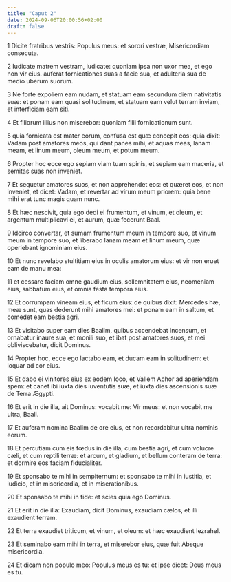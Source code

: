 ```yaml
---
title: "Caput 2"
date: 2024-09-06T20:00:56+02:00
draft: false
---
```



1 Dicite fratribus vestris: Populus meus: et sorori vestræ, Misericordiam consecuta.

2 Iudicate matrem vestram, iudicate: quoniam ipsa non uxor mea, et ego non vir eius. auferat fornicationes suas a facie sua, et adulteria sua de medio uberum suorum.

3 Ne forte expoliem eam nudam, et statuam eam secundum diem nativitatis suæ: et ponam eam quasi solitudinem, et statuam eam velut terram inviam, et interficiam eam siti.

4 Et filiorum illius non miserebor: quoniam filii fornicationum sunt.

5 quia fornicata est mater eorum, confusa est quæ concepit eos: quia dixit: Vadam post amatores meos, qui dant panes mihi, et aquas meas, lanam meam, et linum meum, oleum meum, et potum meum.

6 Propter hoc ecce ego sepiam viam tuam spinis, et sepiam eam maceria, et semitas suas non inveniet.

7 Et sequetur amatores suos, et non apprehendet eos: et quæret eos, et non inveniet, et dicet: Vadam, et revertar ad virum meum priorem: quia bene mihi erat tunc magis quam nunc.

8 Et hæc nescivit, quia ego dedi ei frumentum, et vinum, et oleum, et argentum multiplicavi ei, et aurum, quæ fecerunt Baal.

9 Idcirco convertar, et sumam frumentum meum in tempore suo, et vinum meum in tempore suo, et liberabo lanam meam et linum meum, quæ operiebant ignominiam eius.

10 Et nunc revelabo stultitiam eius in oculis amatorum eius: et vir non eruet eam de manu mea:

11 et cessare faciam omne gaudium eius, sollemnitatem eius, neomeniam eius, sabbatum eius, et omnia festa tempora eius.

12 Et corrumpam vineam eius, et ficum eius: de quibus dixit: Mercedes hæ, meæ sunt, quas dederunt mihi amatores mei: et ponam eam in saltum, et comedet eam bestia agri.

13 Et visitabo super eam dies Baalim, quibus accendebat incensum, et ornabatur inaure sua, et monili suo, et ibat post amatores suos, et mei obliviscebatur, dicit Dominus.

14 Propter hoc, ecce ego lactabo eam, et ducam eam in solitudinem: et loquar ad cor eius.

15 Et dabo ei vinitores eius ex eodem loco, et Vallem Achor ad aperiendam spem: et canet ibi iuxta dies iuventutis suæ, et iuxta dies ascensionis suæ de Terra Ægypti.

16 Et erit in die illa, ait Dominus: vocabit me: Vir meus: et non vocabit me ultra, Baali.

17 Et auferam nomina Baalim de ore eius, et non recordabitur ultra nominis eorum.

18 Et percutiam cum eis fœdus in die illa, cum bestia agri, et cum volucre cæli, et cum reptili terræ: et arcum, et gladium, et bellum conteram de terra: et dormire eos faciam fiducialiter.

19 Et sponsabo te mihi in sempiternum: et sponsabo te mihi in iustitia, et iudicio, et in misericordia, et in miserationibus.

20 Et sponsabo te mihi in fide: et scies quia ego Dominus.

21 Et erit in die illa: Exaudiam, dicit Dominus, exaudiam cælos, et illi exaudient terram.

22 Et terra exaudiet triticum, et vinum, et oleum: et hæc exaudient Iezrahel.

23 Et seminabo eam mihi in terra, et miserebor eius, quæ fuit Absque misericordia.

24 Et dicam non populo meo: Populus meus es tu: et ipse dicet: Deus meus es tu.

